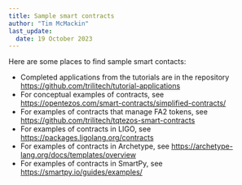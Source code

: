 ```yaml
---
title: Sample smart contracts
author: "Tim McMackin"
last_update:
  date: 19 October 2023
---
```


Here are some places to find sample smart contacts:

- Completed applications from the tutorials are in the repository https://github.com/trilitech/tutorial-applications
- For conceptual examples of contracts, see https://opentezos.com/smart-contracts/simplified-contracts/
- For examples of contracts that manage FA2 tokens, see https://github.com/trilitech/tqtezos-smart-contracts
- For examples of contracts in LIGO, see https://packages.ligolang.org/contracts
- For examples of contracts in Archetype, see https://archetype-lang.org/docs/templates/overview
- For examples of contracts in SmartPy, see https://smartpy.io/guides/examples/
